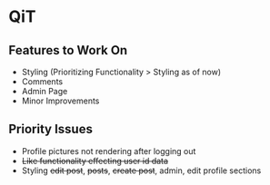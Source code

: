 # QiT

## Features to Work On
* Styling (Prioritizing Functionality > Styling as of now)
* Comments
* Admin Page
* Minor Improvements

## Priority Issues
* Profile pictures not rendering after logging out
* ~~Like functionality effecting user id data~~
* Styling ~~edit post~~, ~~posts~~, ~~create post~~, admin, edit profile sections
